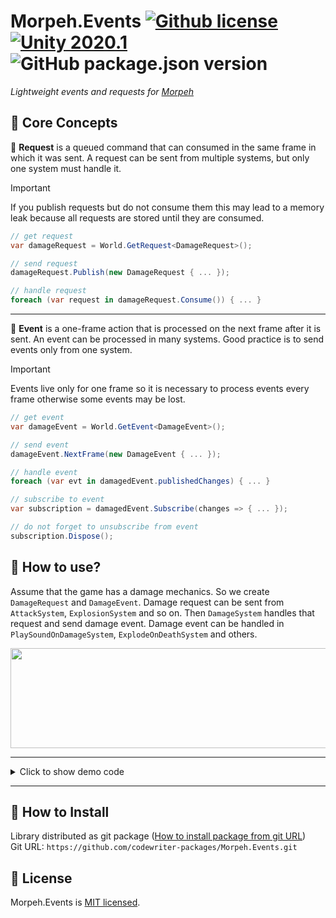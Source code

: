 # Morpeh.Events [![Github license](https://img.shields.io/github/license/codewriter-packages/Morpeh.Events.svg?style=flat-square)](#) [![Unity 2020.1](https://img.shields.io/badge/Unity-2020.3+-2296F3.svg?style=flat-square)](#) ![GitHub package.json version](https://img.shields.io/github/package-json/v/codewriter-packages/Morpeh.Events?style=flat-square)
_Lightweight events and requests for [Morpeh](https://github.com/scellecs/morpeh)_

## :receipt: Core Concepts

:bookmark: **Request** is a queued command that can consumed in the same frame in which it was sent. A request can be sent from multiple systems, but only one system must handle it.<br/>

> [!IMPORTANT]
> If you publish requests but do not consume them this may lead to a memory leak because all requests are stored until they are consumed.

```csharp
// get request
var damageRequest = World.GetRequest<DamageRequest>();

// send request
damageRequest.Publish(new DamageRequest { ... });

// handle request
foreach (var request in damageRequest.Consume()) { ... }
```

<hr/>

:bookmark: **Event** is a one-frame action that is processed on the next frame after it is sent. An event can be processed in many systems. Good practice is to send events only from one system.<br/>

> [!IMPORTANT]  
> Events live only for one frame so it is necessary to process events every frame otherwise some events may be lost.

```csharp
// get event
var damageEvent = World.GetEvent<DamageEvent>();

// send event
damageEvent.NextFrame(new DamageEvent { ... });

// handle event
foreach (var evt in damagedEvent.publishedChanges) { ... }

// subscribe to event
var subscription = damagedEvent.Subscribe(changes => { ... });

// do not forget to unsubscribe from event 
subscription.Dispose();

```

## :thought_balloon: How to use?

Assume that the game has a damage mechanics. So we create `DamageRequest` and `DamageEvent`. Damage request can be sent from `AttackSystem`, `ExplosionSystem` and so on. 
Then `DamageSystem` handles that request and send damage event. Damage event can be handled in `PlaySoundOnDamageSystem`, `ExplodeOnDeathSystem` and others.

<p align="center">
    <img src="https://github.com/codewriter-packages/Morpeh.Events/assets/26966368/51b7de6c-9bd7-430b-b417-9c31da1bcfe4" width="850" height="160">
</p>

<hr/>

<details>
  <summary>Click to show demo code</summary>

```csharp
using System;
using Scellecs.Morpeh;
using Scellecs.Morpeh.Systems;
```

```csharp
public struct DamageRequest : IRequestData {
    public EntityId targetEntityId;
}
```

```csharp
public struct DamagedEvent : IEventData {
    public EntityId targetEntityId;
}
```

```csharp
public class DamageSystem : UpdateSystem {
    private Request<DamageRequest> damageRequest;
    private Event<DamagedEvent> damagedEvent;

    public override void OnAwake() {
        damageRequest = World.GetRequest<DamageRequest>();
        damagedEvent = World.GetEvent<DamagedEvent>();
    }

    public override void OnUpdate(float deltaTime) {
        foreach (var request in damageRequest.Consume()) {
            ApplyDamage(request.targetEntityId);

            damagedEvent.NextFrame(new DamagedEvent {
                targetEntityId = request.targetEntityId,
            });
        }
    }

    private void ApplyDamage(EntityId target) { }
}
```

```csharp
public class PlaySoundOnDamageSystem : UpdateSystem {
    private Event<DamagedEvent> damagedEvent;

    public override void OnAwake() {
        damagedEvent = World.GetEvent<DamagedEvent>();
    }

    public override void OnUpdate(float deltaTime) {
        foreach (var evt in damagedEvent.publishedChanges) {
            PlaySound(evt.targetEntityId);
        }
    }

    private void PlaySound(EntityId target) { }
}
```

</details>

<hr/>

## :open_book: How to Install

Library distributed as git package ([How to install package from git URL](https://docs.unity3d.com/Manual/upm-ui-giturl.html))
<br>Git URL: `https://github.com/codewriter-packages/Morpeh.Events.git`

## :green_book: License

Morpeh.Events is [MIT licensed](./LICENSE.md).
